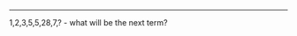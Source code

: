 

-----------
1,2,3,5,5,28,7,?  - what will be the next term?
<!-- Ans: Here two series have been punched
1st Series: 1,3, 5,7 
2nd Series: 2,5,28, ? ans=(4^4+1)=257 -->